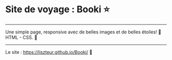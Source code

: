 # Site de voyage : Booki ⭐
-----------------------------------------------
Une simple page, responsive avec de belles images et de belles étoiles! 
 :frog: HTML - CSS.  :frog: 
 
-----------------------------------------------
Le site : https://liszteur.github.io/Booki/ :frog:
